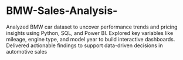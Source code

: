 # BMW-Sales-Analysis-
Analyzed BMW car dataset to uncover performance trends and pricing insights using Python, SQL, and Power BI. Explored key variables like mileage, engine type, and model year to build interactive dashboards. Delivered actionable findings to support data-driven decisions in automotive sales
